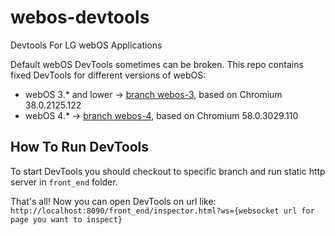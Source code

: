 # webos-devtools
Devtools For LG webOS Applications

Default webOS DevTools sometimes can be broken. This repo contains fixed DevTools for different versions of webOS:
- webOS 3.* and lower -> [branch webos-3](https://github.com/stamoern/webos-devtools/tree/webos-3), based on Chromium 38.0.2125.122
- webOS 4.* -> [branch webos-4](https://github.com/stamoern/webos-devtools/tree/webos-3), based on Chromium 58.0.3029.110

## How To Run DevTools
To start DevTools you should checkout to specific branch and run static http server in `front_end` folder.

That's all! Now you can open DevTools on url like: `http://localhost:8090/front_end/inspector.html?ws={websocket url for page you want to inspect}`
